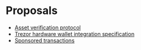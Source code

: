 # Proposals

* [Asset verification protocol](resources/asset-verification-protocol.md)
* [Trezor hardware wallet integration specification](resources/trezor-hardware-wallet-integration-specification.md)
* [Sponsored transactions](resources/sponsored-transactions.md)
